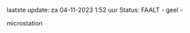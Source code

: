 laatste update: 
za 04-11-2023  1:52   uur 
Status: FAALT - geel - 
<div class="service Y">microstation</div>